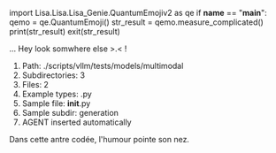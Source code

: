 
import Lisa.Lisa.Lisa_Genie.QuantumEmojiv2 as qe
if __name__ == "__main__":
  qemo = qe.QuantumEmoji()
  str_result = qemo.measure_complicated()
  print(str_result)
  exit(str_result)

... Hey look somwhere else >.< !

1. Path: ./scripts/vllm/tests/models/multimodal
2. Subdirectories: 3
3. Files: 2
4. Example types: .py
5. Sample file: __init__.py
6. Sample subdir: generation
7. AGENT inserted automatically

Dans cette antre codée, l'humour pointe son nez.
